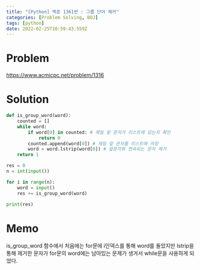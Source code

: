 ```yaml
---
title: "[Python] 백준 1361번 : 그룹 단어 체커"
categories: [Problem Solving, BOJ]
tags: [python]
date: 2022-02-25T10:59:43.559Z
---
```

# Problem
<https://www.acmicpc.net/problem/1316>

# Solution
```py
def is_group_word(word):
    counted = []
    while word:
        if word[0] in counted: # 제일 앞 문자가 리스트에 있는지 확인
            return 0
        counted.append(word[0]) # 제일 앞 문자를 리스트에 저장
        word = word.lstrip(word[0]) # 앞문자와 연속되는 문자 제거
    return 1

res = 0
n = int(input())

for i in range(n):
    word = input()
    res += is_group_word(word)

print(res)
```

# Memo
is_group_word 함수에서 처음에는 for문에 i인덱스를 통해 word를 돌았지만 lstrip을 통해 제거한 문자가 for문의 word에는 남아있는 문제가 생겨서 while문을 사용하게 되었다.